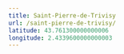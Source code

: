 ```yaml
---
title: Saint-Pierre-de-Trivisy
url: /saint-pierre-de-trivisy/
latitude: 43.761300000000006
longitude: 2.4339600000000003
---
```

